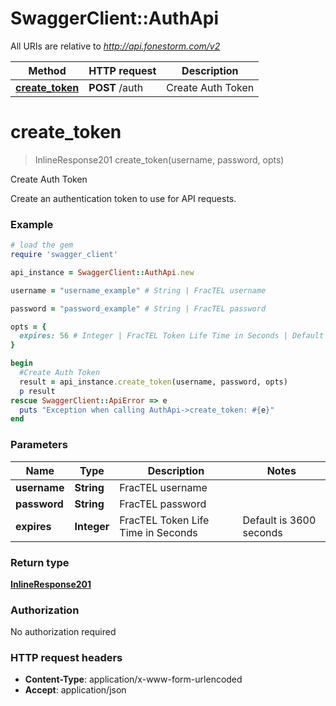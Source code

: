 # SwaggerClient::AuthApi

All URIs are relative to *http://api.fonestorm.com/v2*

Method | HTTP request | Description
------------- | ------------- | -------------
[**create_token**](AuthApi.md#create_token) | **POST** /auth | Create Auth Token


# **create_token**
> InlineResponse201 create_token(username, password, opts)

Create Auth Token

Create an authentication token to use for API requests.

### Example
```ruby
# load the gem
require 'swagger_client'

api_instance = SwaggerClient::AuthApi.new

username = "username_example" # String | FracTEL username

password = "password_example" # String | FracTEL password

opts = { 
  expires: 56 # Integer | FracTEL Token Life Time in Seconds | Default is 3600 seconds | Maximum is 86400 seconds (24 hours)
}

begin
  #Create Auth Token
  result = api_instance.create_token(username, password, opts)
  p result
rescue SwaggerClient::ApiError => e
  puts "Exception when calling AuthApi->create_token: #{e}"
end
```

### Parameters

Name | Type | Description  | Notes
------------- | ------------- | ------------- | -------------
 **username** | **String**| FracTEL username | 
 **password** | **String**| FracTEL password | 
 **expires** | **Integer**| FracTEL Token Life Time in Seconds | Default is 3600 seconds | Maximum is 86400 seconds (24 hours) | [optional] 

### Return type

[**InlineResponse201**](InlineResponse201.md)

### Authorization

No authorization required

### HTTP request headers

 - **Content-Type**: application/x-www-form-urlencoded
 - **Accept**: application/json



